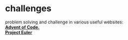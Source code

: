 # challenges
 problem solving and challenge in various useful websites:   
 [**Advent of Code.**](https://adventofcode.com)   
 [**Project Euler**](https://projecteuler.net/)   

